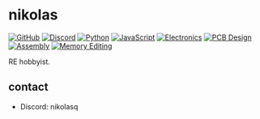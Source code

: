 # nikolas

[![GitHub](https://img.shields.io/badge/-GitHub-000?style=flat&logo=github)](https://www.github.com/nikolasq)
[![Discord](https://img.shields.io/badge/-Discord-000?style=flat&logo=discord&logoColor=blue)](https://discord.com/users/nikolasq)
[![Python](https://img.shields.io/badge/-Python-000?style=flat&logo=python&logoColor=ffd343)](https://www.python.org)
[![JavaScript](https://img.shields.io/badge/-JavaScript-000?style=flat&logo=javascript)](https://en.wikipedia.org/wiki/JavaScript)
[![Electronics](https://img.shields.io/badge/-Electronics-000?style=flat&logo=raspberry-pi&logoColor=C51A4A)](https://en.wikipedia.org/wiki/Electronics)
[![PCB Design](https://img.shields.io/badge/-PCB_Design-000?style=flat&logo=kicad&logoColor=blue)](https://en.wikipedia.org/wiki/PCB_design)
[![Assembly](https://img.shields.io/badge/-Assembly-000?style=flat&logo=assembly&logoColor=black)](https://en.wikipedia.org/wiki/Assembly_language)
[![Memory Editing](https://img.shields.io/badge/-Memory_Editing-000?style=flat&logo=hexo&logoColor=hex)](https://en.wikipedia.org/wiki/Memory_editing)

RE hobbyist.

## contact
- Discord: nikolasq
